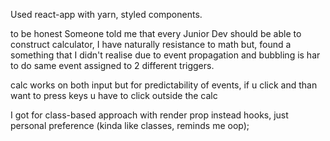 Used react-app with yarn, styled components.

to be honest Someone told me that every Junior Dev should be able to construct calculator,
I have naturally resistance to math but, found a something that I didn't realise due to event propagation and bubbling is har to do same event assigned to 
2 different triggers.

calc works on both input but for predictability of events, if u click and than want to press keys u have to click outside the calc

I got for class-based approach with render prop instead hooks, just personal preference (kinda like classes, reminds me oop);

